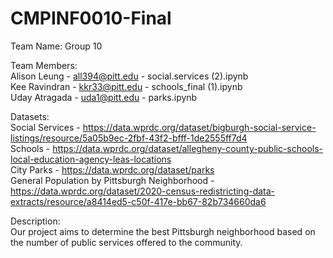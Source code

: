 # CMPINF0010-Final

Team Name: Group 10  

Team Members:   
Alison Leung - all394@pitt.edu - social.services (2).ipynb  
Kee Ravindran - kkr33@pitt.edu - schools_final (1).ipynb  
Uday Atragada - uda1@pitt.edu - parks.ipynb  

Datasets:  
Social Services - https://data.wprdc.org/dataset/bigburgh-social-service-listings/resource/5a05b9ec-2fbf-43f2-bfff-1de2555ff7d4  
Schools - https://data.wprdc.org/dataset/allegheny-county-public-schools-local-education-agency-leas-locations  
City Parks - https://data.wprdc.org/dataset/parks  
General Population by Pittsburgh Neighborhood - https://data.wprdc.org/dataset/2020-census-redistricting-data-extracts/resource/a8414ed5-c50f-417e-bb67-82b734660da6  



Description:  
Our project aims to determine the best Pittsburgh neighborhood based on the number of public services offered to the community.  

